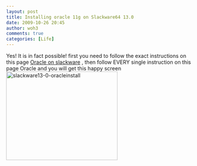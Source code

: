 ```yaml
---
layout: post
title: Installing oracle 11g on Slackware64 13.0
date: 2009-10-26 20:45
author: woh3
comments: true
categories: [Life]
---
```

Yes! It is in fact possible!
first you need to follow the exact instructions on this page <a href="http://www.vislab.uq.edu.au/ag3/slackware/howto/oracle.html">Oracle on slackware</a> , then follow EVERY single instruction on this page <a>Oracle</a> and you will get this happy screen
<img src="http://www.woh3.com/wp-content/uploads/2009/10/slackware13-0-oracleinstall-300x240.png" alt="slackware13-0-oracleinstall" title="slackware13-0-oracleinstall" width="300" height="240" class="aligncenter size-medium wp-image-293" />
